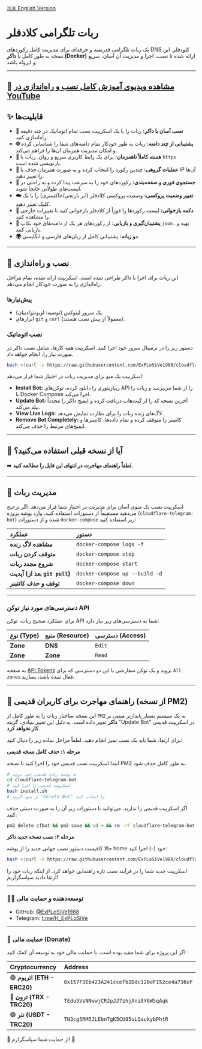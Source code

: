 <!-- English README link -->
<div align="left">
  <a href="README.md">🇬🇧 English Version</a>
</div>

# ربات تلگرامی کلادفلر
یک ربات تلگرامی قدرتمند و حرفه‌ای برای مدیریت کامل رکوردهای DNS کلودفلر. این نسخه به طور کامل با **داکر (Docker)** ارائه شده تا نصب، اجرا و مدیریت آن آسان، سریع و ایزوله باشد.

---
🎥 [مشاهده ویدیوی آموزش کامل نصب و راه‌اندازی در YouTube](https://www.youtube.com/watch?v=OOQ9rtHqeFQ)
---

## ✨ قابلیت‌ها
*   **🐳 نصب آسان با داکر:** ربات را با یک اسکریپت نصب تمام اتوماتیک در چند دقیقه راه‌اندازی کنید.
*   **🌐 پشتیبانی از چند دامنه:** ربات به طور خودکار تمام دامنه‌های شما را شناسایی کرده و امکان مدیریت همزمان آن‌ها را فراهم می‌کند.
*   **🚀 هسته کاملاً ناهمزمان:** برای یک رابط کاربری سریع و روان، ربات با `httpx` بازنویسی شده است.
*   **👥 عملیات گروهی:** چندین رکورد را انتخاب کرده و به صورت همزمان حذف یا IP آن‌ها را تغییر دهید.
*   **🔎 جستجوی فوری و صفحه‌بندی:** رکوردهای خود را به سرعت پیدا کرده و به راحتی در لیست‌های طولانی جابجا شوید.
*   **☁️ تغییر وضعیت پروکسی:** وضعیت پروکسی کلادفلر (ابر نارنجی/خاکستری) را با یک کلیک تغییر دهید.
*   **🔄 دکمه بازخوانی:** لیست رکوردها را فوراً از کلادفلر بازخوانی کنید تا تغییرات خارجی را مشاهده کنید.
*   **💾 پشتیبان‌گیری و بازیابی:** از رکوردهای هر یک از دامنه‌های خود بکاپ `json.` تهیه و بازیابی کنید.
*   **🌍 دو زبانه:** پشتیبانی کامل از زبان‌های فارسی و انگلیسی.

---

## 🚀 نصب و راه‌اندازی

این ربات برای اجرا با داکر طراحی شده است. اسکریپت ارائه شده، تمام مراحل راه‌اندازی را به صورت خودکار انجام می‌دهد.

### پیش‌نیازها
*   یک سرور لینوکس (توصیه: اوبونتو/دبیان).
*   ابزارهای `git` و `curl` (معمولاً از پیش نصب هستند).

### نصب اتوماتیک
دستور زیر را در ترمینال سرور خود اجرا کنید. اسکریپت همه کارها، شامل نصب داکر در صورت نیاز را، انجام خواهد داد.
```bash
bash <(curl -s https://raw.githubusercontent.com/ExPLoSiVe1988/cloudflare-telegram-bot/main/install.sh)
```
اسکریپت یک منو برای مدیریت ربات در اختیار شما قرار می‌دهد:
*   **Install Bot:** ریپازیتوری را دانلود کرده، توکن‌های API را از شما می‌پرسد و ربات را با Docker Compose اجرا می‌کند.
*   **Update Bot:** آخرین نسخه کد را از گیت‌هاب دریافت کرده و ایمیج داکر را مجدداً بیلد می‌کند.
*   **View Live Logs:** لاگ‌های زنده ربات را برای نظارت نمایش می‌دهد.
*   **Remove Bot Completely:** کانتینر را متوقف کرده و تمام داده‌ها، کانتینرها و ایمیج‌های مرتبط را حذف می‌کند.

---

## 🔄 آیا از نسخه قبلی استفاده می‌کنید؟

➡️ **لطفاً راهنمای مهاجرت در انتهای این فایل را مطالعه کنید.**

---

## 🤖 مدیریت ربات

اسکریپت نصب یک منوی آسان برای مدیریت در اختیار شما قرار می‌دهد. اگر ترجیح می‌دهید مستقیماً از دستورات استفاده کنید، وارد پوشه پروژه (`cloudflare-telegram-bot`) شده و از دستورات `docker-compose` زیر استفاده کنید:

| عملکرد | دستور |
| :--- | :--- |
| **مشاهده لاگ زنده** | `docker-compose logs -f` |
| **متوقف کردن ربات** | `docker-compose stop` |
| **شروع مجدد ربات** | `docker-compose start` |
| **آپدیت (بعد از `git pull`)** | `docker-compose up --build -d` |
| **توقف و حذف کانتینر** | `docker-compose down` |

---

### دسترسی‌های مورد نیاز توکن API
برای عملکرد صحیح ربات، توکن API شما به دسترسی‌های زیر نیاز دارد:

| نوع (Type) | منبع (Resource) | دسترسی (Access) |
| :--- | :--- | :--- |
| **Zone** | **DNS** | `Edit` |
| **Zone** | **Zone** | `Read` |

به صفحه [API Tokens](https://dash.cloudflare.com/profile/api-tokens) بروید و یک توکن سفارشی با این دو دسترسی که برای `All zones` فعال شده باشد، بسازید.

---

## 🔄 راهنمای مهاجرت برای کاربران قدیمی (از نسخه PM2)

این نسخه ساختار ربات را به طور کامل از `PM2` به یک سیستم بسیار پایدارتر مبتنی بر **داکر** تغییر داده است. به دلیل این تغییر بنیادی، گزینه "Update Bot" در اسکریپت قدیمی **کار نخواهد کرد**.

برای ارتقا، شما باید یک نصب تمیز انجام دهید. لطفاً مراحل ساده زیر را دنبال کنید:

**مرحله ۱: حذف کامل نسخه قدیمی**

ابتدا اسکریپت نصب قدیمی خود را اجرا کنید تا نسخه PM2 به طور کامل حذف شود.
```bash
# به پوشه ربات قدیمی خود بروید
cd cloudflare-telegram-bot 
# اسکریپت قدیمی را اجرا کنید
bash install.sh
# از منو، گزینه "Delete Bot" را انتخاب کنید.
```
اگر اسکریپت قدیمی را ندارید، می‌توانید با دستورات زیر آن را به صورت دستی حذف کنید:
```bash
pm2 delete cfbot && pm2 save && cd ~ && rm -rf cloudflare-telegram-bot
```

**مرحله ۲: نصب نسخه جدید داکر**

حالا کافیست دستور نصب جهانی جدید را از پوشه home خود (`~`) اجرا کنید:
```bash
bash <(curl -s https://raw.githubusercontent.com/ExPLoSiVe1988/cloudflare-telegram-bot/main/install.sh)
```
اسکریپت جدید شما را در فرآیند نصب تازه راهنمایی خواهد کرد. از اینکه ربات خود را ارتقا دادید سپاسگزاریم!

---
### 👨‍💻 توسعه‌دهنده و حمایت مالی
*   GitHub: [@ExPLoSiVe1988](https://github.com/ExPLoSiVe1988)
*   Telegram: [t.me/H_ExPLoSiVe](https://t.me/H_ExPLoSiVe)
---

### 💖 حمایت مالی (Donate)
اگر این پروژه برای شما مفید بوده است، با حمایت مالی خود به توسعه آن کمک کنید:

| Cryptocurrency | Address |
|:---|:---|
| 🟣 **اتریوم (ETH - ERC20)** | `0x157F3Eb423A241ccefb2Ddc120eF152ce4a736eF` |
| 🔵 **ترون (TRX - TRC20)** | `TEdu5VsNNvwjCRJpJJ7zhjXni8Y6W5qAqk` |
| 🟢 **تتر (USDT - TRC20)** | `TN3cg5RM5JLEbnTgK5CU95uLQaukybPhtR` |

🙏 از حمایت شما سپاسگزارم! 🚀
